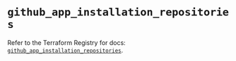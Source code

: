 # `github_app_installation_repositories`

Refer to the Terraform Registry for docs: [`github_app_installation_repositories`](https://registry.terraform.io/providers/integrations/github/6.2.2/docs/resources/app_installation_repositories).
